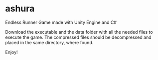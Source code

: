 # ashura
Endless Runner Game made with Unity Engine and C#

Download the executable and the data folder with all the needed files to execute the game. 
The compressed files should be decompressed and placed in the same directory, where found. 

Enjoy! 
